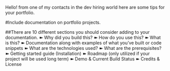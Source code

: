 Hello! from one of my contacts in the dev hiring world here are some tips for your portfolio.

#Include documentation on portfolio projects.

##There are 10 different sections you should consider adding to your documentation.
    ➽ Why did you build this?
    ➽ How do you use this?
    ➽ What is this?
    ➽ Documentation along with examples of what you’ve built or code snippets
    ➽ What are the technologies used?
    ➽ What are the prerequisites?
    ➽ Getting started guide (Installation)
    ➽ Roadmap (only utilized if your project will be used long term)
    ➽ Demo & Current Build Status
    ➽ Credits & License